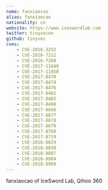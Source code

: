 ```yaml
---
name: fanxiaocao
alias: fanxiaocao
nationality: cn
website: https://www.iceswordlab.com
twitter: tinysecex
github: tinysec
cves:
    - CVE-2016-3252
    - CVE-2016-7211
    - CVE-2016-7260
    - CVE-2017-11849
    - CVE-2017-11850
    - CVE-2017-8470
    - CVE-2017-8474
    - CVE-2017-8476
    - CVE-2017-8482
    - CVE-2017-8485
    - CVE-2017-8490
    - CVE-2017-8666
    - CVE-2017-8677
    - CVE-2017-8678
    - CVE-2017-8679
    - CVE-2017-8709
    - CVE-2017-8719
    - CVE-2018-0829
    - CVE-2018-0830
    - CVE-2018-0887
    - CVE-2018-0904
    - CVE-2018-0960
---
```

fanxiaocao of IceSword Lab, Qihoo 360
